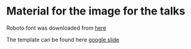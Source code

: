 # Material for the image for the talks

Roboto font was downloaded from [here](https://fonts.google.com/download?family=Roboto)

The template can be found here [google slide](https://docs.google.com/presentation/d/1XqKbuzLYxmGJdfNZNnUyaDnMWBYFE9E9D-V5Ze1Zo4o/edit?usp=sharing)
